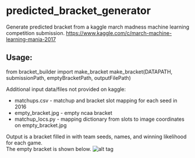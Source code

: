# predicted_bracket_generator
Generate predicted bracket from a kaggle march madness machine learning competition submission.
https://www.kaggle.com/c/march-machine-learning-mania-2017

## Usage:
from bracket_builder import make_bracket
make_bracket(DATAPATH, submissionPath, emptyBracketPath, outputFilePath)

Additional input data/files not provided on kaggle:
* matchups.csv - matchup and bracket slot mapping for each seed in 2016
* empty_bracket.jpg - empty ncaa bracket
* matchup_locs.py - mapping dictionary from slots to image coordinates on empty_bracket.jpg

Output is a bracket filled in with team seeds, names, and winning likelihood for each game.  
The empty bracket is shown below.
![alt tag](https://raw.githubusercontent.com/cshaley/predicted_bracket_generator/master/empty_bracket.jpg)
